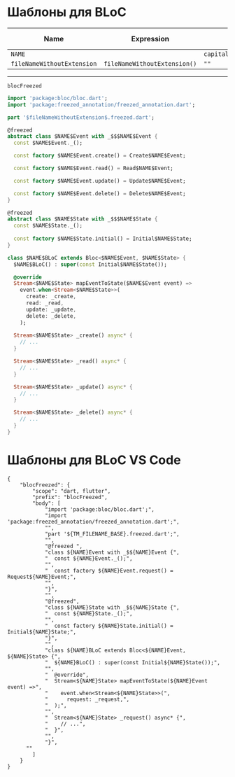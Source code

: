 # Шаблоны для BLoC
  
  
| Name                       | Expression                   | Default value                                       | Skip if defined |
|----------------------------|------------------------------|-----------------------------------------------------|-----------------|
| `NAME`                     |                              | `capitalize(camelCase(fileNameWithoutExtension()))` |                 |
| `fileNameWithoutExtension` | `fileNameWithoutExtension()` | `""`                                                | `x`             |

  
---
  
`blocFreezed`
```dart
import 'package:bloc/bloc.dart';
import 'package:freezed_annotation/freezed_annotation.dart';

part '$fileNameWithoutExtension$.freezed.dart';

@freezed
abstract class $NAME$Event with _$$$NAME$Event {
  const $NAME$Event._();

  const factory $NAME$Event.create() = Create$NAME$Event;

  const factory $NAME$Event.read() = Read$NAME$Event;

  const factory $NAME$Event.update() = Update$NAME$Event;

  const factory $NAME$Event.delete() = Delete$NAME$Event;
}

@freezed
abstract class $NAME$State with _$$$NAME$State {
  const $NAME$State._();
  
  const factory $NAME$State.initial() = Initial$NAME$State;
}

class $NAME$BLoC extends Bloc<$NAME$Event, $NAME$State> {
  $NAME$BLoC() : super(const Initial$NAME$State());

  @override
  Stream<$NAME$State> mapEventToState($NAME$Event event) =>
    event.when<Stream<$NAME$State>>(
      create: _create,
      read: _read,
      update: _update,
      delete: _delete,
    );
  
  Stream<$NAME$State> _create() async* {
    // ...    
  }

  Stream<$NAME$State> _read() async* {
    // ...
  }

  Stream<$NAME$State> _update() async* {
    // ...
  }

  Stream<$NAME$State> _delete() async* {
    // ...
  }
}
```

# Шаблоны для BLoC VS Code

```
{
	"blocFreezed": {
		"scope": "dart, flutter",
		"prefix": "blocFreezed",
		"body": [
			"import 'package:bloc/bloc.dart';",
			"import 'package:freezed_annotation/freezed_annotation.dart';",
			"",
			"part '${TM_FILENAME_BASE}.freezed.dart';",
			"",
			"@freezed ",
			"class ${NAME}Event with _$${NAME}Event {",
			"  const ${NAME}Event._();",
			"",
			"  const factory ${NAME}Event.request() = Request${NAME}Event;",
			"",
			"}",
			"",
			"@freezed",
			"class ${NAME}State with _$${NAME}State {",
			"  const ${NAME}State._();",
			"",
			"  const factory ${NAME}State.initial() = Initial${NAME}State;",
			"}",
			"",
			"class ${NAME}BLoC extends Bloc<${NAME}Event, ${NAME}State> {",
			"  ${NAME}BLoC() : super(const Initial${NAME}State());",
			"",
			"  @override",
			"  Stream<${NAME}State> mapEventToState(${NAME}Event event) =>",
			"    event.when<Stream<${NAME}State>>(",
			"      request: _request,",
			"  );",
			"",
			"  Stream<${NAME}State> _request() async* {",
			"    // ...",
			"  }",
			"",
			"}",
      ""
		]
	}
}
```
